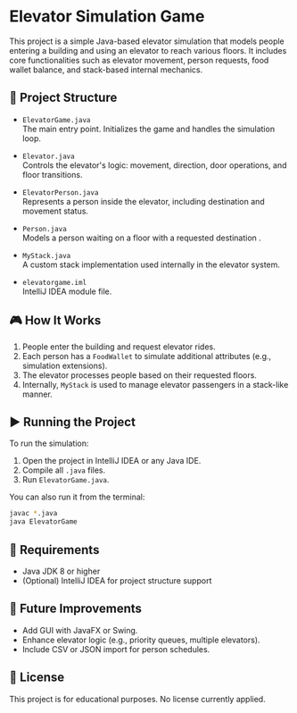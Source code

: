 # Elevator Simulation Game

This project is a simple Java-based elevator simulation that models people entering a building and using an elevator to reach various floors. It includes core functionalities such as elevator movement, person requests, food wallet balance, and stack-based internal mechanics.

## 📁 Project Structure

- `ElevatorGame.java`  
  The main entry point. Initializes the game and handles the simulation loop.

- `Elevator.java`  
  Controls the elevator's logic: movement, direction, door operations, and floor transitions.

- `ElevatorPerson.java`  
  Represents a person inside the elevator, including destination and movement status.

- `Person.java`  
  Models a person waiting on a floor with a requested destination .

- `MyStack.java`  
  A custom stack implementation used internally in the elevator system.

- `elevatorgame.iml`  
  IntelliJ IDEA module file.

## 🎮 How It Works

1. People enter the building and request elevator rides.
2. Each person has a `FoodWallet` to simulate additional attributes (e.g., simulation extensions).
3. The elevator processes people based on their requested floors.
4. Internally, `MyStack` is used to manage elevator passengers in a stack-like manner.

## ▶️ Running the Project

To run the simulation:

1. Open the project in IntelliJ IDEA or any Java IDE.
2. Compile all `.java` files.
3. Run `ElevatorGame.java`.

You can also run it from the terminal:

```bash
javac *.java
java ElevatorGame
```

## 🔧 Requirements

- Java JDK 8 or higher
- (Optional) IntelliJ IDEA for project structure support

## 🧠 Future Improvements

- Add GUI with JavaFX or Swing.
- Enhance elevator logic (e.g., priority queues, multiple elevators).
- Include CSV or JSON import for person schedules.

## 📝 License

This project is for educational purposes. No license currently applied.
